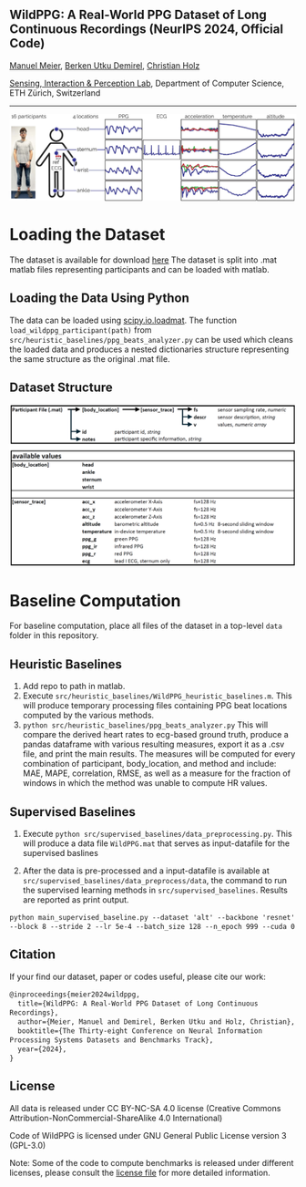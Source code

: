 ## WildPPG: A Real-World PPG Dataset of Long Continuous Recordings (NeurIPS 2024, Official Code)

[Manuel Meier](https://scholar.google.com/citations?user=L6f-xg0AAAAJ), [Berken Utku Demirel](https://scholar.google.com/citations?user=zbgxpdIAAAAJ), [Christian Holz](https://www.christianholz.net)<br/>

[Sensing, Interaction & Perception Lab](https://siplab.org), Department of Computer Science, ETH Zürich, Switzerland <br/>
<p align="center">
</p>

___________

![Image](docs/wildppg.jpg)
# Loading the Dataset
The dataset is available for download [here](https://polybox.ethz.ch/index.php/s/NWTuyNojU7aya1y)
The dataset is split into .mat matlab files representing participants and can be loaded with matlab.

## Loading the Data Using Python
The data can be loaded using [scipy.io.loadmat](https://docs.scipy.org/doc/scipy/reference/generated/scipy.io.loadmat.html). The function `load_wildppg_participant(path)` from `src/heuristic_baselines/ppg_beats_analyzer.py` can be used which cleans the loaded data and produces a nested dictionaries structure representing the same structure as the original .mat file.

## Dataset Structure
![Image](docs/file_structure.png)

# Baseline Computation
For baseline computation, place all files of the dataset in a top-level `data` folder in this repository.
## Heuristic Baselines
1. Add repo to path in matlab.
2. Execute `src/heuristic_baselines/WildPPG_heuristic_baselines.m`. This will produce temporary processing files containing PPG beat locations computed by the various methods.
3. ```python src/heuristic_baselines/ppg_beats_analyzer.py```
This will compare the derived heart rates to ecg-based ground truth, produce a pandas dataframe with various resulting measures, export it as a .csv file, and print the main results. The measures will be computed for every combination of participant, body_location, and method and include: MAE, MAPE, correlation, RMSE, as well as a measure for the fraction of windows in which the method was unable to compute HR values.

## Supervised Baselines
1. Execute `python src/supervised_baselines/data_preprocessing.py`. This will produce a data file `WildPPG.mat` that serves as input-datafile for the supervised baslines

2. After the data is pre-processed and a input-datafile is available at `src/supervised_baselines/data_preprocess/data`, the command to run the supervised learning methods in `src/supervised_baselines`. Results are reported as print output.
```
python main_supervised_baseline.py --dataset 'alt' --backbone 'resnet' --block 8 --stride 2 --lr 5e-4 --batch_size 128 --n_epoch 999 --cuda 0
```

Citation
----------
If your find our dataset, paper or codes useful, please cite our work:

```
@inproceedings{meier2024wildppg,
  title={WildPPG: A Real-World PPG Dataset of Long Continuous Recordings},
  author={Meier, Manuel and Demirel, Berken Utku and Holz, Christian},
  booktitle={The Thirty-eight Conference on Neural Information Processing Systems Datasets and Benchmarks Track},
  year={2024},
}
```

License
---------

All data is released under CC BY-NC-SA 4.0 license (Creative Commons Attribution-NonCommercial-ShareAlike 4.0 International)

Code of WildPPG is licensed under GNU General Public License version 3 (GPL-3.0)

Note: Some of the code to compute benchmarks is released under different licenses, please consult the [license file](LICENSE.md) for more detailed information.



